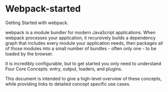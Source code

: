 # Webpack-started
Getting Started with webpack.

webpack is a module bundler for modern JavaScript applications. When webpack processes your application, it recursively builds a dependency graph that includes every module your application needs, then packages all of those modules into a small number of bundles - often only one - to be loaded by the browser.

It is incredibly configurable, but to get started you only need to understand Four Core Concepts: entry, output, loaders, and plugins.

This document is intended to give a high-level overview of these concepts, while providing links to detailed concept specific use cases.
